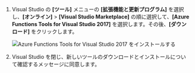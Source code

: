1. Visual Studio の **[ツール]** メニューの **[拡張機能と更新プログラム]** を選択し、**[オンライン]** > **[Visual Studio Marketplace]** の順に選択して、**[Azure Functions Tools for Visual Studio 2017]** を選択します。その後、**[ダウンロード]** をクリックします。
 
    ![Azure Functions Tools for Visual Studio 2017 をインストールする](./media/functions-install-vstools/functions-vstools-install.png)

2. Visual Studio を閉じ、新しいツールのダウンロードとインストールについて確認するメッセージに同意します。 